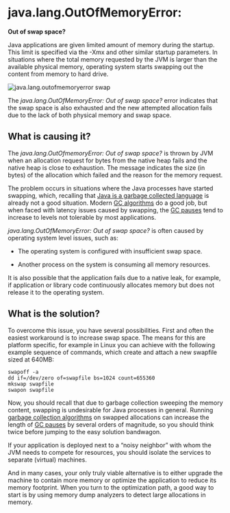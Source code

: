 # java.lang.OutOfMemoryError:
**Out of swap space?**

Java applications are given limited amount of memory during the startup. This limit is specified via the -Xmx and other similar startup parameters. In situations where the total memory requested by the JVM is larger than the available physical memory, operating system starts swapping out the content from memory to hard drive.



![java.lang.outofmemoryerror swap](https://plumbr.eu/wp-content/uploads/2014/04/outofmemoryerror-out-of-swap-space.png)



The _java.lang.OutOfMemoryError: Out of swap space?_ error indicates that the swap space is also exhausted and the new attempted allocation fails due to the lack of both physical memory and swap space.

## What is causing it?

The _java.lang.OutOfmemoryError: Out of swap space?_ is thrown by JVM when an allocation request for bytes from the native heap fails and the native heap is close to exhaustion. The message indicates the size (in bytes) of the allocation which failed and the reason for the memory request.

The problem occurs in situations where the Java processes have started swapping, which, recalling that [Java is a garbage collected language](https://plumbr.eu/handbook/garbage-collection-in-jvm) is already not a good situation. Modern [GC algorithms](https://plumbr.eu/handbook/garbage-collection-algorithms-implementations) do a good job, but when faced with latency issues caused by swapping, the [GC pauses](https://plumbr.eu/handbook/gc-tuning/gc-tuning-in-practice) tend to increase to levels not tolerable by most applications.

_java.lang.OutOfMemoryError: Out of swap space?_ is often caused by operating system level issues, such as:

*   The operating system is configured with insufficient swap space.

*   Another process on the system is consuming all memory resources.

It is also possible that the application fails due to a native leak, for example, if application or library code continuously allocates memory but does not release it to the operating system.

## What is the solution?

To overcome this issue, you have several possibilities. First and often the easiest workaround is to increase swap space. The means for this are platform specific, for example in Linux you can achieve with the following example sequence of commands, which create and attach a new swapfile sized at 640MB:

```
swapoff -a 
dd if=/dev/zero of=swapfile bs=1024 count=655360
mkswap swapfile
swapon swapfile
```

Now, you should recall that due to garbage collection sweeping the memory content, swapping is undesirable for Java processes in general. Running [garbage collection algorithms](https://plumbr.eu/handbook/garbage-collection-algorithms-implementations) on swapped allocations can increase the length of [GC pauses](https://plumbr.eu/handbook/gc-tuning/gc-tuning-in-practice) by several orders of magnitude, so you should think twice before jumping to the easy solution bandwagon.

If your application is deployed next to a “noisy neighbor” with whom the JVM needs to compete for resources, you should isolate the services to separate (virtual) machines.

And in many cases, your only truly viable alternative is to either upgrade the machine to contain more memory or optimize the application to reduce its memory footprint. When you turn to the optimization path, a good way to start is by using memory dump analyzers to detect large allocations in memory.

